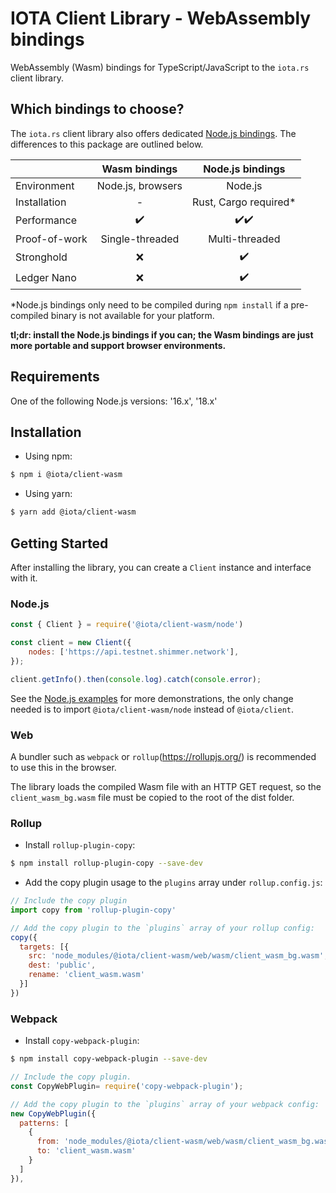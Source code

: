 # IOTA Client Library - WebAssembly bindings

WebAssembly (Wasm) bindings for TypeScript/JavaScript to the `iota.rs` client library.

## Which bindings to choose?

The `iota.rs` client library also offers dedicated [Node.js bindings](../nodejs). The differences to this package are outlined below.

|               |   Wasm bindings   |   Node.js bindings    |
|:--------------|:-----------------:|:---------------------:|
| Environment   | Node.js, browsers |     Node.js       |
| Installation  |         -         | Rust, Cargo required* |
| Performance   |        ✔️         |         ✔️✔️          |
| Proof-of-work |  Single-threaded  |    Multi-threaded     |
| Stronghold    |         ❌         |          ✔️           |
| Ledger Nano   |         ❌         |          ✔️           |

*Node.js bindings only need to be compiled during `npm install` if a pre-compiled binary is not available for your platform.

**tl;dr: install the Node.js bindings if you can; the Wasm bindings are just more portable and support browser environments.** 

## Requirements

One of the following Node.js versions: '16.x', '18.x'

## Installation

- Using npm:

```bash
$ npm i @iota/client-wasm
```

- Using yarn:

```bash
$ yarn add @iota/client-wasm
```

## Getting Started

After installing the library, you can create a `Client` instance and interface with it.

### Node.js

```javascript
const { Client } = require('@iota/client-wasm/node')

const client = new Client({
    nodes: ['https://api.testnet.shimmer.network'],
});

client.getInfo().then(console.log).catch(console.error);
```

See the [Node.js examples](../nodejs/examples) for more demonstrations, the only change needed is to import `@iota/client-wasm/node` instead of `@iota/client`.

### Web

A bundler such as `webpack` or `rollup`(https://rollupjs.org/) is recommended to use this in the browser. 

The library loads the compiled Wasm file with an HTTP GET request, so the `client_wasm_bg.wasm` file must be copied to the root of the dist folder.

### Rollup

- Install `rollup-plugin-copy`:

```bash
$ npm install rollup-plugin-copy --save-dev
```

- Add the copy plugin usage to the `plugins` array under `rollup.config.js`:

```js
// Include the copy plugin
import copy from 'rollup-plugin-copy'

// Add the copy plugin to the `plugins` array of your rollup config:
copy({
  targets: [{
    src: 'node_modules/@iota/client-wasm/web/wasm/client_wasm_bg.wasm',
    dest: 'public',
    rename: 'client_wasm.wasm'
  }]
})
```

### Webpack

- Install `copy-webpack-plugin`:

```bash
$ npm install copy-webpack-plugin --save-dev
```

```js
// Include the copy plugin.
const CopyWebPlugin= require('copy-webpack-plugin');

// Add the copy plugin to the `plugins` array of your webpack config:
new CopyWebPlugin({
  patterns: [
    {
      from: 'node_modules/@iota/client-wasm/web/wasm/client_wasm_bg.wasm',
      to: 'client_wasm.wasm'
    }
  ]
}),
```

